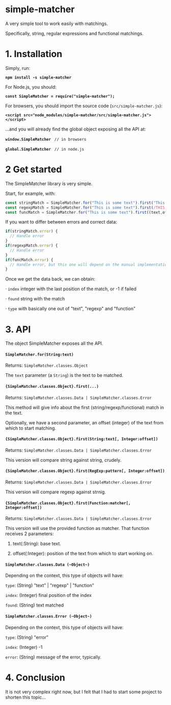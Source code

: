 # simple-matcher

A very simple tool to work easily with matchings. 

Specifically, string, regular expressions and functional matchings.

# 1. Installation

Simply, run:

**`npm install -s simple-matcher`**

For Node.js, you should:

**`const SimpleMatcher = require("simple-matcher");`**

For browsers, you should import the source code (`src/simple-matcher.js`):

**`<script src="node_modules/simple-matcher/src/simple-matcher.js"></script>`**

...and you will already find the global object exposing all the API at:

**`window.SimpleMatcher`** ` // in browsers` 

**`global.SimpleMatcher`** ` // in node.js` 

# 2 Get started

The SimpleMatcher library is very simple.

Start, for example, with:

```js
const stringMatch = SimpleMatcher.for("This is some text").first("This is");
const regexpMatch = SimpleMatcher.for("This is some text").first(/THIS IS/gi);
const funcMatch = SimpleMatcher.for("This is some text").first((text,offset) => {index:text.substr(0,offset).substr(4) !== "This" ? -1 : 4});
```

If you want to differ between errors and correct data:
```js
if(stringMatch.error) {
  // Handle error
}
if(regexpMatch.error) {
  // Handle error
}
if(funcMatch.error) {
  // Handle error, but this one will depend on the manual implementation of the matcher we provide
}
```

Once we get the data back, we can obtain:

 · `index` integer with the last position of the match, or -1 if failed
 
 · `found` string with the match
 
 · `type` with basically one out of "text", "regexp" and "function"





# 3. API

The object SimpleMatcher exposes all the API.

#### `SimpleMatcher.for(String:text)`

Returns: `SimpleMatcher.classes.Object`

The `text` parameter (a `String`) is the text to be matched.

#### `{SimpleMatcher.classes.Object}.first(...)`

Returns: `SimpleMatcher.classes.Data | SimpleMatcher.classes.Error`

This method will give info about the first (string/regexp/functional) match in the text.

Optionally, we have a second parameter, an offset (integer) of the text from which to start matching.

#### `{SimpleMatcher.classes.Object}.first(String:text[, Integer:offset])`

Returns: `SimpleMatcher.classes.Data | SimpleMatcher.classes.Error`

This version will compare string against string, crudely.

#### `{SimpleMatcher.classes.Object}.first(RegExp:pattern[, Integer:offset])`

Returns: `SimpleMatcher.classes.Data | SimpleMatcher.classes.Error`

This version will compare regexp against strnig.

#### `{SimpleMatcher.classes.Object}.first(Function:matcher[, Integer:offset])`

Returns: `SimpleMatcher.classes.Data | SimpleMatcher.classes.Error`

This version will use the provided function as matcher. That function receives 2 parameters:

 1. text(:String): base text.
 
 2. offset(:Integer): position of the text from which to start working on.

#### `SimpleMatcher.classes.Data (~Object~)`

Depending on the context, this type of objects will have:

`type`:  (String) "text" | "regexp" | "function"

`index`: (Integer) final position of the index

`found`: (String) text matched

#### `SimpleMatcher.classes.Error (~Object~)`

Depending on the context, this type of objects will have:

`type`:  (String) "error"

`index`: (Integer) -1

`error`: (String) message of the error, typically.



# 4. Conclusion

It is not very complex right now, but I felt that I had to start some project to shorten this topic...